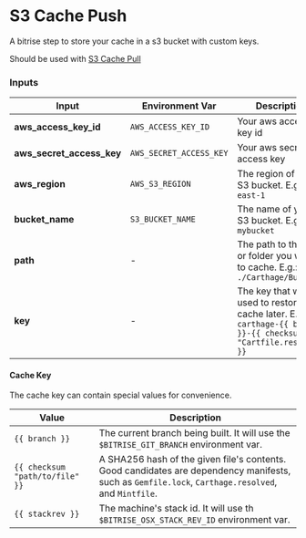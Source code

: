 # S3 Cache Push

A bitrise step to store your cache in a s3 bucket with custom keys.

Should be used with [S3 Cache Pull](https://github.com/alephao/bitrise-step-s3-cache-pull)

### Inputs

Input|Environment Var|Description
-|-|-
**aws_access_key_id**|`AWS_ACCESS_KEY_ID`|Your aws access key id
**aws_secret_access_key**|`AWS_SECRET_ACCESS_KEY`|Your aws secret access key
**aws_region**|`AWS_S3_REGION`|The region of your S3 bucket. E.g.: `us-east-1 `
**bucket_name**|`S3_BUCKET_NAME`|The name of your S3 bucket. E.g.: `mybucket`
**path**|-|The path to the file or folder you want to cache. E.g.: `./Carthage/Build`
**key**|-|The key that will be used to restore the cache later. E.g.: `carthage-{{ branch }}-{{ checksum "Cartfile.resolved" }}`

#### Cache Key

The cache key can contain special values for convenience.

Value|Description
-|-
`{{ branch }}`|The current branch being built. It will use the `$BITRISE_GIT_BRANCH` environment var.
`{{ checksum "path/to/file" }}`|A SHA256 hash of the given file's contents. Good candidates are dependency manifests, such as `Gemfile.lock`, `Carthage.resolved`, and `Mintfile`.
`{{ stackrev }}`|The machine's stack id. It will use th `$BITRISE_OSX_STACK_REV_ID` environment var.